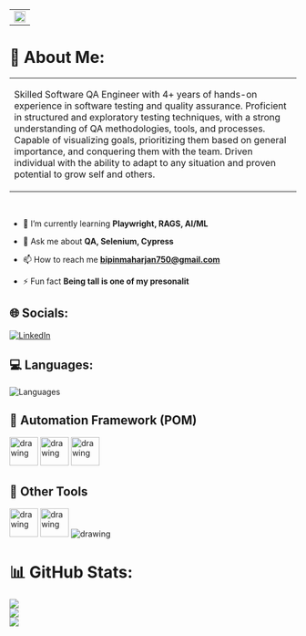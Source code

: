 <table>
  <tr>
     <td>
      <img src="https://miro.medium.com/v2/resize:fit:720/format:webp/1*KKCcfAQtg8pSlkZ6NYoogw.gif" width="100%"/>
    </td>
  </tr>
</table>

# 💫 About Me:

<table>
  <tr>
    <td>
      <p>Skilled Software QA Engineer with 4+ years of hands-on experience in software testing and quality assurance. Proficient in structured and exploratory testing techniques, with a strong understanding of QA methodologies, tools, and processes. Capable of visualizing goals, prioritizing them based on general importance, and conquering them with the team. Driven individual with the ability to adapt to any situation and proven potential to grow self and others.</p>
    </td>
  </tr>
</table>



</br>

- 🌱 I’m currently learning **Playwright, RAGS, AI/ML**

- 💬 Ask me about **QA, Selenium, Cypress**

- 📫 How to reach me **bipinmaharjan750@gmail.com**

- ⚡ Fun fact **Being tall is one of my presonalit**

## 🌐 Socials:
[![LinkedIn](https://img.shields.io/badge/LinkedIn-%230077B5.svg?logo=linkedin&logoColor=white)](https://linkedin.com/in/mabipin) 

## :computer: Languages:
![Languages](https://skillicons.dev/icons?i=py,js,java,cs) 

## :bullettrain_front: Automation Framework (POM)

<p><img src="https://skillicons.dev/icons?i=selenium" alt="drawing" width="50"/>
<img src="https://static-00.iconduck.com/assets.00/cypress-icon-2048x2048-swmlmjca.png" alt="drawing" width="50"/>
<img src="https://playwright.dev/img/playwright-logo.svg" alt="drawing" width="50"/>
<p>

## :construction_worker: Other Tools
<p>
<img src="https://www.svgrepo.com/show/354202/postman-icon.svg" alt="drawing" width="50"/>
<img src="https://jmeter.apache.org/images/logo.svg" color="white" alt="drawing" width="50"/>
<img src="https://skillicons.dev/icons?i=git,kubernetes,docker,gitlab,bitbucket,github" alt="drawing"/>

<p>

# 📊 GitHub Stats:
![](https://github-readme-stats.vercel.app/api?username=geeksgod&theme=dark&hide_border=false&include_all_commits=true&count_private=true) </br>
![](https://github-readme-streak-stats.herokuapp.com/?user=geeksgod&theme=dark&hide_border=false) </br>
![](https://github-readme-stats.vercel.app/api/top-langs/?username=geeksgod&theme=dark&hide_border=false&include_all_commits=true&count_private=true&layout=compact)
